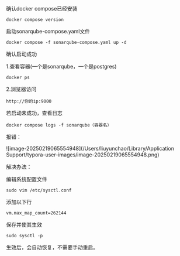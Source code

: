 确认docker compose已经安装

```
docker compose version
```

启动sonarqube-compose.yaml文件

```
docker compose -f sonarqube-compose.yaml up -d
```

确认启动成功

1.查看容器(一个是sonarqube，一个是postgres)

```
docker ps
```

2.浏览器访问

```
http://你的ip:9000
```

若启动未成功，查看日志

```
docker compose logs -f sonarqube（容器名）
```

报错：

![image-20250219065554948](/Users/liuyunchao/Library/Application Support/typora-user-images/image-20250219065554948.png)

解决办法：

编辑系统配置文件

```
sudo vim /etc/sysctl.conf
```

添加以下行

```
vm.max_map_count=262144
```

保存并使其生效

```
sudo sysctl -p
```

生效后，会自动恢复，不需要手动重启。

